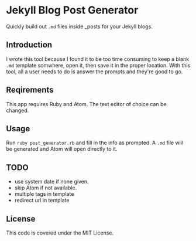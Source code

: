 # Jekyll Blog Post Generator
Quickly build out `.md` files inside _posts for your Jekyll blogs.

## Introduction

I wrote this tool because I found it to be too time consuming to keep a blank `.md` template somwhere, open it, then 
save it in the proper location. With this tool, all a user needs to do is answer the prompts and they're good to go.

## Reqirements

This app requires Ruby and Atom. The text editor of choice can be changed. 

## Usage

Run `ruby post_generator.rb` and fill in the info as prompted. A `.md` file will be generated and Atom will open 
directly to it.

## TODO

- use system date if none given.
- skip Atom if not available.
- multiple tags in template
- redirect url in template

## License

This code is covered under the MIT License. 